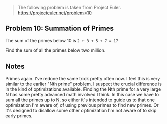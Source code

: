 > The following problem is taken from Project Euler.
> https://projecteuler.net/problem=10

## Problem 10: Summation of Primes

The sum of the primes below 10 is `2 + 3 + 5 + 7 = 17`

Find the sum of all the primes below two million.

## Notes

Primes again. I've redone the same trick pretty often now. I feel this is very similar to
the earlier "Nth prime" problem. I suspect the crucial difference is in the kind of
optimizations available. Finding the Nth prime for a very large N has some pretty advanced
math involved I think. In this case we have to sum all the primes up to N, so either it's
intended to guide us to that one optimization I'm aware of, of using previous primes to
find new primes. Or it's designed to disallow some other optimization I'm not aware of to
skip early primes. 

